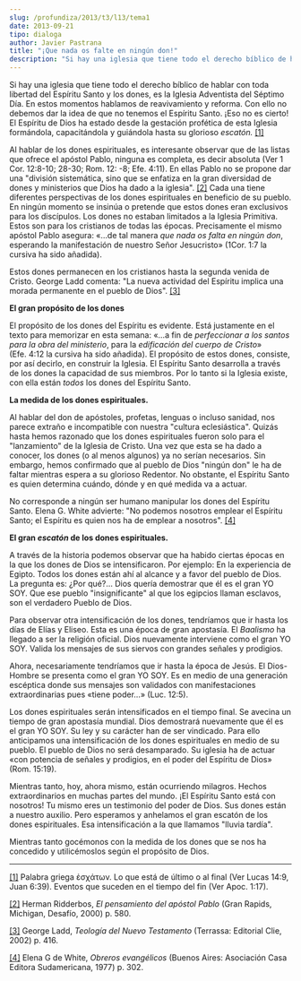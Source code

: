```yaml
---
slug: /profundiza/2013/t3/l13/tema1
date: 2013-09-21
tipo: dialoga
author: Javier Pastrana
title: "¡Que nada os falte en ningún don!"
description: "Si hay una iglesia que tiene todo el derecho bíblico de hablar con toda  libertad del Espíritu Santo y los dones, es la Iglesia Adventista del Séptimo  Día. En estos momentos hablamos de reavivamiento y reforma. Con ello no debemos  dar la idea de que no tenemos el Espíritu Sa..."
---
```


Si hay una iglesia que tiene todo el derecho bíblico de hablar con toda libertad del Espíritu Santo y los dones, es la Iglesia Adventista del Séptimo Día. En estos momentos hablamos de reavivamiento y reforma. Con ello no debemos dar la idea de que no tenemos el Espíritu Santo. ¡Eso no es cierto! El Espíritu de Dios ha estado desde la gestación profética de esta Iglesia formándola, capacitándola y guiándola hasta su glorioso _escatón._ [[1]](#_edn1 "")

Al hablar de los dones espirituales, es interesante observar que de las listas que ofrece el apóstol Pablo, ninguna es completa, es decir absoluta (Ver 1 Cor. 12:8-10; 28-30; Rom. 12: -8; Efe. 4:11). En ellas Pablo no se propone dar una "división sistemática, sino que se enfatiza en la gran diversidad de dones y ministerios que Dios ha dado a la iglesia". [[2]](#_edn2 "") Cada una tiene diferentes perspectivas de los dones espirituales en beneficio de su pueblo. En ningún momento se insinúa o pretende que estos dones eran exclusivos para los discípulos. Los dones no estaban limitados a la Iglesia Primitiva. Estos son para los cristianos de todas las épocas. Precisamente el mismo apóstol Pablo asegura: «…de tal manera _que nada os falta en ningún don_, esperando la manifestación de nuestro Señor Jesucristo» (1Cor. 1:7 la cursiva ha sido añadida).

Estos dones permanecen en los cristianos hasta la segunda venida de Cristo. George Ladd comenta: "La nueva actividad del Espíritu implica una morada permanente en el pueblo de Dios". [[3]](#_edn3 "")

**El gran propósito de los dones**

El propósito de los dones del Espíritu es evidente. Está justamente en el texto para memorizar en esta semana: «…a fin de _perfeccionar a los santos para la obra del ministerio_, para la _edificación del cuerpo de Cristo_» (Efe. 4:12 la cursiva ha sido añadida). El propósito de estos dones, consiste, por así decirlo, en construir la Iglesia. El Espíritu Santo desarrolla a través de los dones la capacidad de sus miembros. Por lo tanto si la Iglesia existe, con ella están _todos_ los dones del Espíritu Santo.

**La medida de los dones espirituales.**

Al hablar del don de apóstoles, profetas, lenguas o incluso sanidad, nos parece extraño e incompatible con nuestra "cultura eclesiástica". Quizás hasta hemos razonado que los dones espirituales fueron solo para el "lanzamiento" de la Iglesia de Cristo. Una vez que esta se ha dado a conocer, los dones (o al menos algunos) ya no serían necesarios. Sin embargo, hemos confirmado que al pueblo de Dios "ningún don" le ha de faltar mientras espera a su glorioso Redentor. No obstante, el Espíritu Santo es quien determina cuándo, dónde y en qué medida va a actuar.

No corresponde a ningún ser humano manipular los dones del Espíritu Santo. Elena G. White advierte: "No podemos nosotros emplear el Espíritu Santo; el Espíritu es quien nos ha de emplear a nosotros". [[4]](#_edn4 "")

**El gran _escatón_ de los dones espirituales.**

A través de la historia podemos observar que ha habido ciertas épocas en la que los dones de Dios se intensificaron. Por ejemplo: En la experiencia de Egipto. Todos los dones están ahí al alcance y a favor del pueblo de Dios. La pregunta es: ¿Por qué?... Dios quería demostrar que él es el gran YO SOY. Que ese pueblo "insignificante" al que los egipcios llaman esclavos, son el verdadero Pueblo de Dios.

Para observar otra intensificación de los dones, tendríamos que ir hasta los días de Elías y Eliseo. Esta es una época de gran apostasía. El _Baalismo_ ha llegado a ser la religión oficial. Dios nuevamente interviene como el gran YO SOY. Valida los mensajes de sus siervos con grandes señales y prodigios.

Ahora, necesariamente tendríamos que ir hasta la época de Jesús. El Dios-Hombre se presenta como el gran YO SOY. Es en medio de una generación escéptica donde sus mensajes son validados con manifestaciones extraordinarias pues «tiene poder…» (Luc. 12:5).

Los dones espirituales serán intensificados en el tiempo final. Se avecina un tiempo de gran apostasía mundial. Dios demostrará nuevamente que él es el gran YO SOY. Su ley y su carácter han de ser vindicado. Para ello anticipamos una intensificación de los dones espirituales en medio de su pueblo. El pueblo de Dios no será desamparado. Su iglesia ha de actuar «con potencia de señales y prodigios, en el poder del Espíritu de Dios» (Rom. 15:19).

Mientras tanto, hoy, ahora mismo, están ocurriendo milagros. Hechos extraordinarios en muchas partes del mundo. ¡El Espíritu Santo está con nosotros! Tu mismo eres un testimonio del poder de Dios. Sus dones están a nuestro auxilio. Pero esperamos y anhelamos el gran escatón de los dones espirituales. Esa intensificación a la que llamamos "lluvia tardía".

Mientras tanto gocémonos con la medida de los dones que se nos ha concedido y utilicémoslos según el propósito de Dios.

* * *

[[1]](#_ednref1 "") Palabra griega ἐσχάτων. Lo que está de último o al final (Ver Lucas 14:9, Juan 6:39). Eventos que suceden en el tiempo del fin (Ver Apoc. 1:17).

[[2]](#_ednref2 "") Herman Ridderbos, _El pensamiento del apóstol Pablo_ (Gran Rapids, Michigan, Desafío, 2000) p. 580.

[[3]](#_ednref3 "") George Ladd, _Teología del Nuevo Testamento_ (Terrassa: Editorial Clie, 2002) p. 416.

[[4]](#_ednref4 "") Elena G de White, _Obreros evangélicos_ (Buenos Aires: Asociación Casa Editora Sudamericana, 1977) p. 302.
